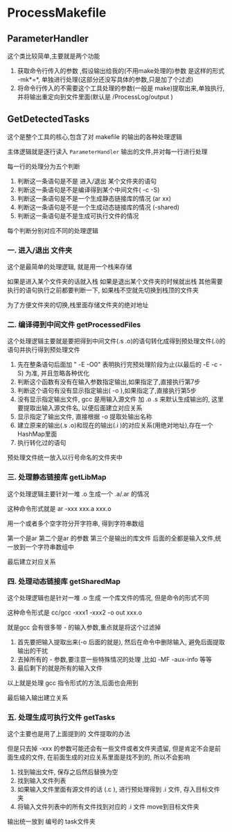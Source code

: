 # ProcessMakefile

## ParameterHandler

这个类比较简单,主要就是两个功能

1. 获取命令行传入的参数 ,假设输出给我的(不用make处理的)参数 是这样的形式 -mk*=*, 单独进行处理(这部分还没写具体的参数,只是加了个过滤)
2. 将命令行传入的不需要这个工具处理的参数(一般是 make)提取出来,单独执行,并将输出重定向到文件里面(默认是 /ProcessLog/output )

## GetDetectedTasks

这个是整个工具的核心,包含了对 makefile 的输出的各种处理逻辑

主体逻辑就是逐行读入 `ParameterHandler` 输出的文件,并对每一行进行处理

每一行的处理分为五个判断

1. 判断这一条语句是不是 进入/退出 某个文件夹的语句
2. 判断这一条语句是不是编译得到某个中间文件( -c -S)
3. 判断这一条语句是不是一个生成静态链接库的情况 (ar xx)
4. 判断这一条语句是不是一个生成动态链接库的情况 (-shared)
5. 判断这一条语句是不是生成可执行文件的情况 

每个判断分别对应不同的处理逻辑

### 一. 进入/退出 文件夹

这个是最简单的处理逻辑, 就是用一个栈来存储

如果是进入某个文件夹的话就入栈
如果是退出某个文件夹的时候就出栈
其他需要执行的语句执行之前都要判断一下, 如果栈不空就先切换到栈顶的文件夹

为了方便文件夹的切换,栈里面存储文件夹的绝对地址

### 二. 编译得到中间文件  getProcessedFiles

这个处理逻辑主要就是要把得到中间文件(.s .o)的语句转化成得到预处理文件(.i)的语句并执行得到预处理文件

1. 先在整条语句后面加 " -E -O0" 表明执行完预处理阶段为止(以最后的 -E -c -S) 为准, 并且忽略各种优化
2. 判断这个函数有没有在输入参数指定输出,如果指定了,直接执行第7步
3. 判断这个语句有没有显示指定输出( -o ),如果指定了,直接执行第5步
4. 没有显示指定输出文件, gcc 是用输入源文件 加 .o .s 来默认生成输出的, 这里要提取出输入源文件名, 以便后面建立对应关系
5. 显示指定了输出文件, 直接根据 -o 提取处输出名称
6. 建立原来的输出(.s .o)和现在的输出(.i )的对应关系(用绝对地址),存在一个HashMap里面
7. 执行转化过的语句

预处理文件统一放入以行号命名的文件夹中

### 三. 处理静态链接库 getLibMap

这个处理逻辑主要针对一堆 .o 生成一个 .a/.ar 的情况

这种命令形式就是 ar -xxx xxx.a xxx.o

用一个或者多个空字符分开字符串, 得到字符串数组

第一个是ar 第二个是ar 的参数 第三个是输出的库文件 后面的全都是输入文件,统一放到一个字符串数组中

最后建立对应关系

### 四. 处理动态链接库 getSharedMap

这个处理逻辑也是针对一堆 .o 生成 一个库文件的情况, 但是命令的形式不同

这种命令形式是 cc/gcc -xxx1 -xxx2 -o out xxx.o

就是gcc 会有很多带 - 的输入参数,重点就是将这个过滤掉

1. 首先要把输入提取出来(-o 后面的就是), 然后在命令中删除输入, 避免后面提取输出的干扰
2. 去掉所有的 - 参数,要注意一些特殊情况的处理 ,比如 -MF -aux-info 等等
3. 最后剩下的就是所有的输入文件

以上就是处理 gcc 指令形式的方法,后面也会用到

最后输入输出建立关系

### 五. 处理生成可执行文件 getTasks

这个主要也是用了上面提到的 文件提取的办法

但是只去掉 -xxx 的参数可能还会有一些文件或者文件夹遗留, 但是肯定不会是前面生成的文件, 在前面生成的对应关系里面是找不到的, 所以不会影响

1. 找到输出文件, 保存之后然后替换为空
2. 找到输入文件列表
3. 如果输入文件里面有源文件的话 (.c ), 进行预处理得到 .i 文件, 存入目标文件夹
4. 将输入文件列表中的所有文件找到对应的 .i 文件 move到目标文件夹

输出统一放到 编号的 task文件夹
